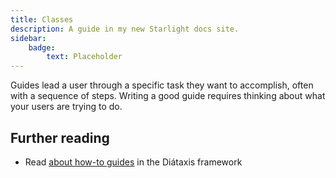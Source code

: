 ```yaml
---
title: Classes
description: A guide in my new Starlight docs site.
sidebar:
    badge: 
        text: Placeholder
---
```


Guides lead a user through a specific task they want to accomplish, often with a sequence of steps.
Writing a good guide requires thinking about what your users are trying to do.

## Further reading

- Read [about how-to guides](https://diataxis.fr/how-to-guides/) in the Diátaxis framework
